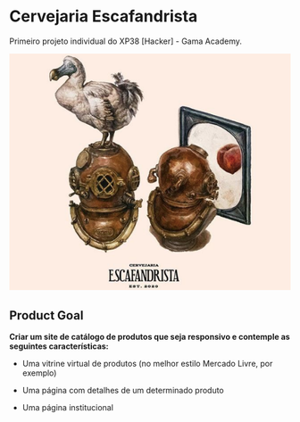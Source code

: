 # Cervejaria Escafandrista 

Primeiro projeto individual do XP38 [Hacker] - Gama Academy.

<img src="/imagens/ska.png" alt="Cervejaria Escafandrista"/>

## Product Goal

**Criar um site de catálogo de produtos que seja responsivo e contemple as seguintes características:**

* Uma vitrine virtual de produtos (no melhor estilo Mercado Livre, por exemplo)

* Uma página com detalhes de um determinado produto

* Uma página institucional

